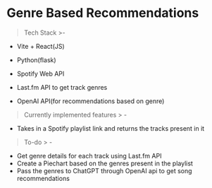 # Genre Based Recommendations
>Tech Stack
	>-
- Vite + React(JS)

- Python(flask)

- Spotify Web API

- Last.fm API to get track genres

- OpenAI API(for recommendations based on genre)
> Currently implemented features
	> - 
- Takes in a Spotify playlist link and returns the tracks present in it


> To-do 
	> -
- Get genre details for each track using Last.fm API
- Create a Piechart based on the genres present in the playlist
- Pass the genres to ChatGPT through OpenAI api to get song recommendations